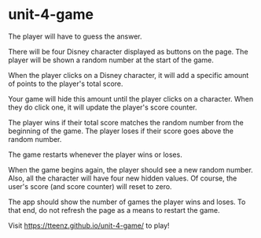 # unit-4-game

The player will have to guess the answer. 

There will be four Disney character displayed as buttons on the page.
The player will be shown a random number at the start of the game.


When the player clicks on a Disney character, it will add a specific amount of points to the player's total score. 

Your game will hide this amount until the player clicks on a character.
When they do click one, it will update the player's score counter.


The player wins if their total score matches the random number from the beginning of the game.
The player loses if their score goes above the random number.

The game restarts whenever the player wins or loses.


When the game begins again, the player should see a new random number. Also, all the character will have four new hidden values. Of course, the user's score (and score counter) will reset to zero.


The app should show the number of games the player wins and loses. To that end, do not refresh the page as a means to restart the game.

Visit https://tteenz.github.io/unit-4-game/ to play!
